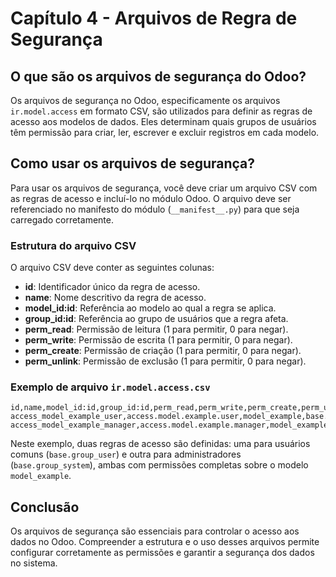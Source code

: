 # Capítulo 4 - Arquivos de Regra de Segurança

## O que são os arquivos de segurança do Odoo?

Os arquivos de segurança no Odoo, especificamente os arquivos `ir.model.access` em formato CSV, são utilizados para definir as regras de acesso aos modelos de dados. Eles determinam quais grupos de usuários têm permissão para criar, ler, escrever e excluir registros em cada modelo.

## Como usar os arquivos de segurança?

Para usar os arquivos de segurança, você deve criar um arquivo CSV com as regras de acesso e incluí-lo no módulo Odoo. O arquivo deve ser referenciado no manifesto do módulo (`__manifest__.py`) para que seja carregado corretamente.

### Estrutura do arquivo CSV

O arquivo CSV deve conter as seguintes colunas:

- **id**: Identificador único da regra de acesso.
- **name**: Nome descritivo da regra de acesso. 
- **model_id:id**: Referência ao modelo ao qual a regra se aplica.
- **group_id:id**: Referência ao grupo de usuários que a regra afeta.
- **perm_read**: Permissão de leitura (1 para permitir, 0 para negar).
- **perm_write**: Permissão de escrita (1 para permitir, 0 para negar).
- **perm_create**: Permissão de criação (1 para permitir, 0 para negar).
- **perm_unlink**: Permissão de exclusão (1 para permitir, 0 para negar).

### Exemplo de arquivo `ir.model.access.csv`

```csv
id,name,model_id:id,group_id:id,perm_read,perm_write,perm_create,perm_unlink
access_model_example_user,access.model.example.user,model_example,base.group_user,1,1,1,1
access_model_example_manager,access.model.example.manager,model_example,base.group_system,1,1,1,1
```

Neste exemplo, duas regras de acesso são definidas: uma para usuários comuns (`base.group_user`) e outra para administradores (`base.group_system`), ambas com permissões completas sobre o modelo `model_example`.

## Conclusão

Os arquivos de segurança são essenciais para controlar o acesso aos dados no Odoo. Compreender a estrutura e o uso desses arquivos permite configurar corretamente as permissões e garantir a segurança dos dados no sistema.
